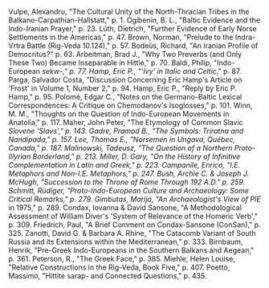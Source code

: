 Vulpe, Alexandru, "The Cultural Unity of the North-Thracian Tribes in the Balkano-Carpathian-Hallstatt," p. 1.
Ogibenin, B. L., "Baltic Evidence and the Indo-Iranian Prayer," p. 23.
Lüth, Dietrich, "Further Evidence of Early Norse Settlements in the Americas," p. 47.
Brown, Norman, "Prelude to the Indra-Vrtra Battle (Rig-Veda 10.124)," p. 57.
Bodeüs, Richard, "An Iranian Profile of Democritus?" p. 63.
Arbeitman, Brad J., "Why Two Preverbs (and Only These Two) Became Inseparable in Hittie," p. 70.
Baldi, Philip, "Indo-European *sekw-," p. 77.
Hamp, Eric P., "'Ivy' in Italic and Celtic*," p. 87.
Parga, Salvador Costa, "Discussion Concerning Eric Hamp's Article on 'Frost' in Volume 1, Number 2," p. 94.
Hamp, Eric P., "Reply by Eric P. Hamp," p. 95.
Polomé, Edgar C., "Notes on the Germano-Baltic Lexical Correspondences: A Critique on Chemodanov's Isoglosses," p. 101.
Winn, M. M., "Thoughts on the Question of Indo-European Movements in Anatolia," p. 117.
Maher, John Peter, "The Etymology of Common Slavic *Slovene 'Slavs'," p. 143.
Gadre, Pramod B., "The Symbols: Triratna and Nandipada," p. 157.
Lee, Thomas E., "Norsemen in Ungava, Québec, Canada," p. 187.
Malinowski, Tadeusz, "The Question of a Northern Proto-Illyrian Borderland," p. 213.
Miller, D. Gary, "On the History of Infinitive Complementation in Latin and Greek," p. 223.
Campanile, Enrico, "I.E. Metaphors and Non-I.E. Metaphors," p. 247.
Bush, Archie C. & Joseph J. McHugh, "Succession to the Throne of Rome Through 192 A.D." p. 259.
Schmitt, Rüdiger, "Proto-Indo-European Culture and Archaeology: Some Critical Remarks," p. 279.
Gimbutas, Marija, "An Archaeologist's View of PIE* in 1975," p. 289.
Condax, Iovanna & David Sansone, "A Methodological Assessment of William Diver's 'System of Relevance of the Homeric Verb'," p. 309.
Friedrich, Paul, "A Brief Comment on Condax-Sansone (ConSan)," p. 325.
Zanotti, David G. & Barbara A. Rhine, "The Catacomb Variant of South Russia and its Extensions within the Mediterranean," p. 333.
Birnbaum, Henrik, "Pre-Greek Indo-Europeans in the Southern Balkans and Aegean," p. 361.
Peterson, R., "The Greek Face," p. 385.
Miehle, Helen Louise, "Relative Constructions in the Rig-Veda, Book Five," p. 407.
Poetto, Massimo, "Hittite sarap- and Connected Questions," p. 435.